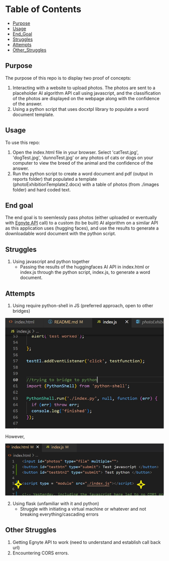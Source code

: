 # Table of Contents

- [Purpose](#purpose)
- [Usage](#usage)
- [End_Goal](#endgoal)
- [Struggles](#struggles)
- [Attempts](#attempts)
- [Other_Struggles](#otherstruggles)

## Purpose

The purpose of this repo is to display two proof of concepts: 

1. Interacting with a website to upload photos. The photos are sent to a placeholder AI algorithm API call using javascript, and the classification of the photos are displayed on the webpage along with the confidence of the answer. 
2. Using a python script that uses docxtpl library to populate a word document template. 

## Usage 

To use this repo:

1. Open the index.html file in your browser. Select 'catTest.jpg', 'dogTest.jpg', 'dunnoTest.jpg' or any photos of cats or dogs on your computer to view the breed of the animal and the confidence of the answer.
2. Run the python script to create a word document and pdf (output in reports folder) that populated a template (photoExhibitionTemplate2.docx) with a table of photos (from ./images folder) and hard coded text. 


## End goal
The end goal is to seemlessly pass photos (either uploaded or eventually with [Egnyte API](https://developers.egnyte.com/docs) call) to a custom (to be built) AI algorithm on a similar API as this application uses (hugging faces), and use the results to generate a downloadable word document with the python script. 

## Struggles
1. Using javascript and python together
    - Passing the results of the huggingfaces AI API in index.html or index.js through the python script, index.js, to generate a word document. 

## Attempts

1. Using require python-shell in JS (preferred approach, open to other bridges)

![attempt1](./attempt1.jpg)


However, 

<!-- !(error1) -->


![error1solution](./error1solution.jpg)



2. Using flask (unfamiliar with it and python)
    - Struggle with initiating a virtual machine or whatever and not breaking everything/cascading errors


## Other Struggles
1. Getting Egnyte API to work (need to understand and establish call back url) 
2. Encountering CORS errors. 




